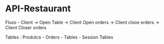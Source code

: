 # API-Restaurant

Fluxo -  Client -> Open Table -> Client Open orders -> Client clsoe orders -> Client Closer orders 

Tables : Produtcs - Orders - Tables - Session Tables
